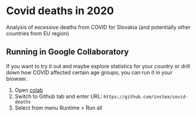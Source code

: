 # Covid deaths in 2020
Analysis of excessive deaths from COVID for Slovakia (and potentially other countries from EU region)

## Running in Google Collaboratory
If you want to try it out and maybe explore statistics for your country or drill down how COVID affected certain age groups, you can run it in your browser.

1. Open [colab](https://colab.research.google.com/)
2. Switch to Github tab and enter URL: `https://github.com/instea/covid-deaths`
3. Select from menu Runtime > Run all

